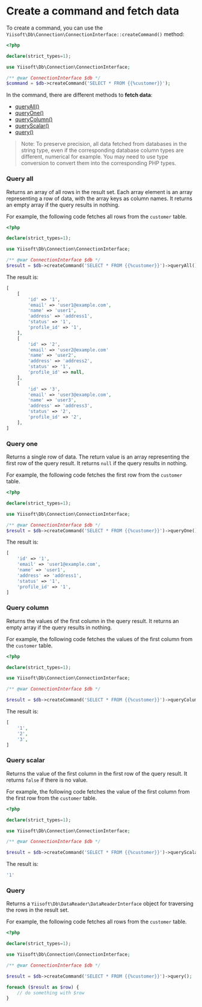 # Create a command and fetch data

To create a command, you can use the `Yiisoft\Db\Connection\ConnectionInterface::createCommand()` method:

```php
<?php

declare(strict_types=1);

use Yiisoft\Db\Connection\ConnectionInterface;

/** @var ConnectionInterface $db */
$command = $db->createCommand('SELECT * FROM {{%customer}}');
```

In the command, there are different methods to **fetch data**:

- [queryAll()](#query-all)
- [queryOne()](#query-one)
- [queryColumn()](#query-column)
- [queryScalar()](#query-scalar)
- [query()](#query)

> Note: To preserve precision, all data fetched from databases in the string type, even if the corresponding 
> database column types are different, numerical for example.
> You may need to use type conversion to convert them into the corresponding PHP types.

### Query all

Returns an array of all rows in the result set.
Each array element is an array representing a row of data, with the array keys as column names.
It returns an empty array if the query results in nothing.

For example, the following code fetches all rows from the `customer` table.

```php
<?php

declare(strict_types=1);

use Yiisoft\Db\Connection\ConnectionInterface;

/** @var ConnectionInterface $db */
$result = $db->createCommand('SELECT * FROM {{%customer}}')->queryAll();
```

The result is:

```php
[
    [
        'id' => '1',
        'email' => 'user1@example.com',
        'name' => 'user1',
        'address' => 'address1',
        'status' => '1',
        'profile_id' => '1',
    ],
    [
        'id' => '2',
        'email' => 'user2@example.com'
        'name' => 'user2',
        'address' => 'address2',
        'status' => '1',
        'profile_id' => null,
    ],
    [
        'id' => '3',
        'email' => 'user3@example.com',
        'name' => 'user3',
        'address' => 'address3',
        'status' => '2',
        'profile_id' => '2',
    ],
]
```

### Query one

Returns a single row of data.
The return value is an array representing the first row of the query result.
It returns `null` if the query results in nothing.

For example, the following code fetches the first row from the `customer` table.

```php
<?php

declare(strict_types=1);

use Yiisoft\Db\Connection\ConnectionInterface;

/** @var ConnectionInterface $db */
$result = $db->createCommand('SELECT * FROM {{%customer}}')->queryOne();
```

The result is:

```php
[
    'id' => '1',
    'email' => 'user1@example.com',
    'name' => 'user1',
    'address' => 'address1',
    'status' => '1',
    'profile_id' => '1',
]
```

### Query column

Returns the values of the first column in the query result.
It returns an empty array if the query results in nothing.

For example, the following code fetches the values of the first column from the `customer` table.

```php
<?php

declare(strict_types=1);

use Yiisoft\Db\Connection\ConnectionInterface;

/** @var ConnectionInterface $db */

$result = $db->createCommand('SELECT * FROM {{%customer}}')->queryColumn();
```

The result is:

```php
[
    '1',
    '2',
    '3',
]
```

### Query scalar

Returns the value of the first column in the first row of the query result.
It returns `false` if there is no value.

For example, the following code fetches the value of the first column from the first row from the `customer` table.

```php
<?php

declare(strict_types=1);

use Yiisoft\Db\Connection\ConnectionInterface;

/** @var ConnectionInterface $db */

$result = $db->createCommand('SELECT * FROM {{%customer}}')->queryScalar();
```

The result is:

```php
'1'
```

### Query

Returns a `Yiisoft\Db\DataReader\DataReaderInterface` object for traversing the rows in the result set.

For example, the following code fetches all rows from the `customer` table.

```php
<?php

declare(strict_types=1);

use Yiisoft\Db\Connection\ConnectionInterface;

/** @var ConnectionInterface $db */

$result = $db->createCommand('SELECT * FROM {{%customer}}')->query();

foreach ($result as $row) {
    // do something with $row
}
```
